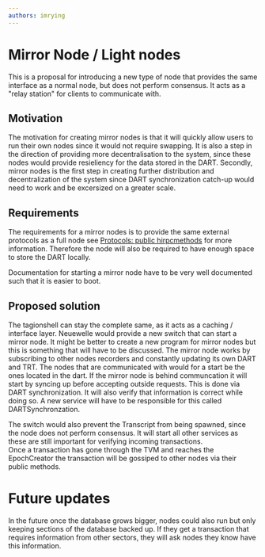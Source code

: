 ```yaml
---
authors: imrying
---
```


# Mirror Node / Light nodes
This is a proposal for introducing a new type of node that provides the same interface as a normal node, but does not perform consensus. It acts as a "relay station" for clients to communicate with.

## Motivation
The motivation for creating mirror nodes is that it will quickly allow users to run their own nodes since it would not require swapping. It is also a step in the direction of providing more decentralisation to the system, since these nodes would provide resieliency for the data stored in the DART.
Secondly, mirror nodes is the first step in creating further distribution and decentralization of the system since DART synchronization catch-up would need to work and be excersized on a greater scale.

## Requirements
The requirements for a mirror nodes is to provide the same external protocols as a full node see [Protocols: public hirpcmethods](/docs/protocols/hirpcmethods.md) for more information. Therefore the node will also be required to have enough space to store the DART locally.

Documentation for starting a mirror node have to be very well documented such that it is easier to boot.

## Proposed solution
The tagionshell can stay the complete same, as it acts as a caching / interface layer. Neuewelle would provide a new switch that can start a mirror node. It might be better to create a new program for mirror nodes but this is something that will have to be discussed. 
The mirror node works by subscribing to other nodes recorders and constantly updating its own DART and TRT. The nodes that are communicated with would for a start be the ones located in the dart. 
If the mirror node is behind communcation it will start by syncing up before accepting outside requests. This is done via DART synchronization. It will also verify that information is correct while doing so. A new service will have to be responsible for this called DARTSynchronzation. 

The switch would also prevent the Transcript from being spawned, since the node does not perform consensus. It will start all other services as these are still important for verifying incoming transactions.  
Once a transaction has gone through the TVM and reaches the EpochCreator the transaction will be gossiped to other nodes via their public methods. 

# Future updates
In the future once the database grows bigger, nodes could also run but only keeping sections of the database backed up. If they get a transaction that requires information from other sectors, they will ask nodes they know have this information.




